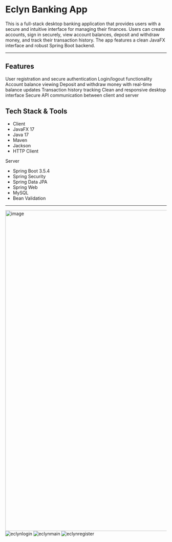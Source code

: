 # Eclyn Banking App

This is a full-stack desktop banking application that provides users with a secure and intuitive interface for managing their finances. Users can create accounts, sign in securely, view account balances, deposit and withdraw money, and track their transaction history. The app features a clean JavaFX interface and robust Spring Boot backend.

---
## Features
User registration and secure authentication
Login/logout functionality
Account balance viewing
Deposit and withdraw money with real-time balance updates
Transaction history tracking
Clean and responsive desktop interface
Secure API communication between client and server

## Tech Stack & Tools
- Client 
- JavaFX 17 
- Java 17
- Maven 
- Jackson
- HTTP Client

Server
- Spring Boot 3.5.4 
- Spring Security
- Spring Data JPA 
- Spring Web
- MySQL
- Bean Validation

---


<img width="1000" height="1000" alt="image" src="" />![eclynlogin](https://github.com/user-attachments/assets/ca31a8df-de8f-47bb-97da-8da920fd58b2)
![eclynmain](https://github.com/user-attachments/assets/6fa859d1-3002-4dc4-9173-990b7d19c7a8)
![eclynregister](https://github.com/user-attachments/assets/8a0b3035-97bb-4ee6-8db9-e40639788f0b)
